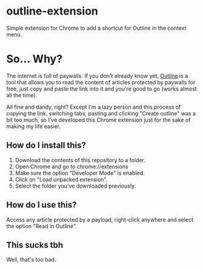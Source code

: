 # outline-extension
Simple extension for Chrome to add a shortcut for Outline in the context menu.

# So... Why?
The internet is full of paywalls. If you don't already know yet, [Outline](https://outline.com) is a tool that allows you to read the content of articles protected by paywalls for free, just copy and paste the link into it and you're good to go (works almost all the time).

All fine and dandy, right? Except I'm a lazy person and this process of copying the link, switching tabs, pasting and clicking "Create outline" was a bit too much, so I've developed this Chrome extension just for the sake of making my life easier.

## How do I install this?
1. Download the contents of this repository to a folder.
2. Open Chrome and go to chrome://extensions
3. Make sure the option "Developer Mode" is enabled.
4. Click on "Load unpacked extension".
5. Select the folder you've downloaded previously.

## How do I use this?
Access any article protected by a payload, right-click anywhere and select the option "Read in Outline".

## This sucks tbh
Well, that's too bad.
